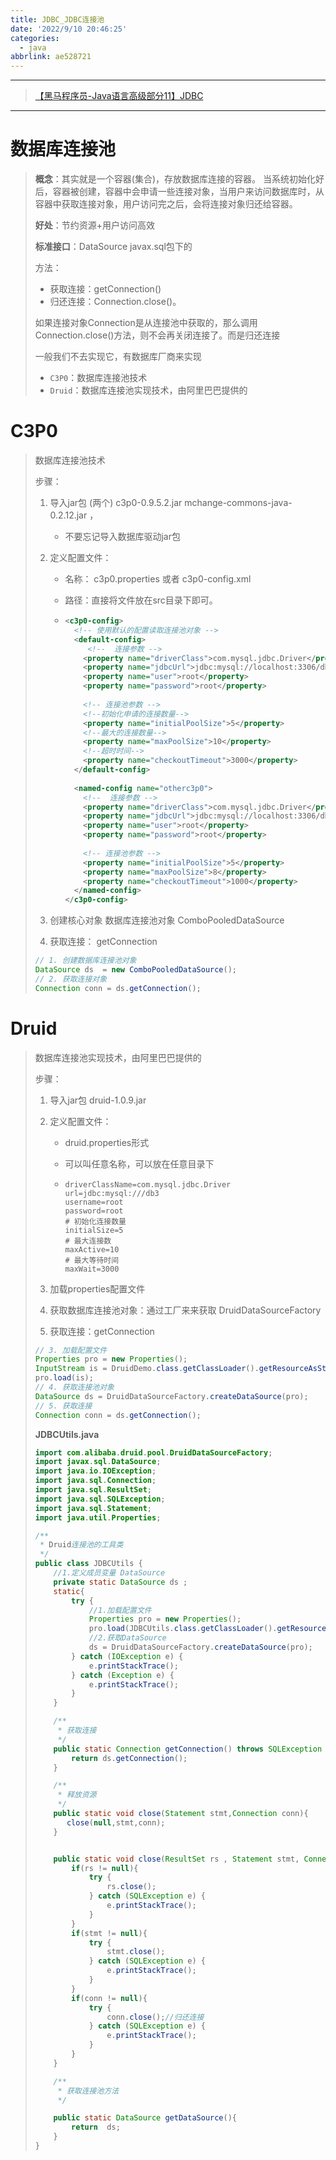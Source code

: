 ```yaml
---
title: JDBC_JDBC连接池
date: '2022/9/10 20:46:25'
categories:
  - java
abbrlink: ae528721
---
```


---


>[【黑马程序员-Java语言高级部分11】JDBC](https://www.bilibili.com/video/av61491585)

---

# 数据库连接池

>**概念**：其实就是一个容器(集合)，存放数据库连接的容器。
>	当系统初始化好后，容器被创建，容器中会申请一些连接对象，当用户来访问数据库时，从容器中获取连接对象，用户访问完之后，会将连接对象归还给容器。
>
>**好处**：节约资源+用户访问高效
>
>**标准接口**：DataSource   javax.sql包下的
>
>方法：
>* 获取连接：getConnection()
>* 归还连接：Connection.close()。
>
>如果连接对象Connection是从连接池中获取的，那么调用Connection.close()方法，则不会再关闭连接了。而是归还连接
>
>一般我们不去实现它，有数据库厂商来实现
>
>* `C3P0`：数据库连接池技术
>* `Druid`：数据库连接池实现技术，由阿里巴巴提供的

# C3P0

>数据库连接池技术
>
>步骤：
>1. 导入jar包 (两个) c3p0-0.9.5.2.jar mchange-commons-java-0.2.12.jar ，
>
>    * 不要忘记导入数据库驱动jar包
>
>2. 定义配置文件：
>
>    * 名称： c3p0.properties 或者 c3p0-config.xml
>
>    * 路径：直接将文件放在src目录下即可。
>
>    * ```xml
>      <c3p0-config>
>        <!-- 使用默认的配置读取连接池对象 -->
>        <default-config>
>        	<!--  连接参数 -->
>          <property name="driverClass">com.mysql.jdbc.Driver</property>
>          <property name="jdbcUrl">jdbc:mysql://localhost:3306/db4</property>
>          <property name="user">root</property>
>          <property name="password">root</property>
>              
>          <!-- 连接池参数 -->
>          <!--初始化申请的连接数量-->
>          <property name="initialPoolSize">5</property>
>          <!--最大的连接数量-->
>          <property name="maxPoolSize">10</property>
>          <!--超时时间-->
>          <property name="checkoutTimeout">3000</property>
>        </default-config>
>          
>        <named-config name="otherc3p0"> 
>          <!--  连接参数 -->
>          <property name="driverClass">com.mysql.jdbc.Driver</property>
>          <property name="jdbcUrl">jdbc:mysql://localhost:3306/db3</property>
>          <property name="user">root</property>
>          <property name="password">root</property>
>              
>          <!-- 连接池参数 -->
>          <property name="initialPoolSize">5</property>
>          <property name="maxPoolSize">8</property>
>          <property name="checkoutTimeout">1000</property>
>        </named-config>
>      </c3p0-config>
>      ```
>
>3. 创建核心对象 数据库连接池对象 ComboPooledDataSource
>4. 获取连接： getConnection
>
>```java
>// 1. 创建数据库连接池对象
> DataSource ds  = new ComboPooledDataSource();
> // 2. 获取连接对象
> Connection conn = ds.getConnection();
>```
>
>

# Druid

> 数据库连接池实现技术，由阿里巴巴提供的
>
> 步骤：
>
> 1. 导入jar包 druid-1.0.9.jar
>
> 2. 定义配置文件：
>
>    * druid.properties形式
>
>    * 可以叫任意名称，可以放在任意目录下
>
>    * ```properties
>      driverClassName=com.mysql.jdbc.Driver
>      url=jdbc:mysql:///db3
>      username=root
>      password=root
>      # 初始化连接数量
>      initialSize=5
>      # 最大连接数
>      maxActive=10
>      # 最大等待时间
>      maxWait=3000
>      ```
>
> 3. 加载properties配置文件
>
> 4. 获取数据库连接池对象：通过工厂来来获取  DruidDataSourceFactory
>
> 5. 获取连接：getConnection
>
> ```java
> // 3. 加载配置文件
> Properties pro = new Properties();
> InputStream is = DruidDemo.class.getClassLoader().getResourceAsStream("druid.properties");
> pro.load(is);
> // 4. 获取连接池对象
> DataSource ds = DruidDataSourceFactory.createDataSource(pro);
> // 5. 获取连接
> Connection conn = ds.getConnection();
> ```
>
> **JDBCUtils.java**
>
> ```java
> import com.alibaba.druid.pool.DruidDataSourceFactory;
> import javax.sql.DataSource;
> import java.io.IOException;
> import java.sql.Connection;
> import java.sql.ResultSet;
> import java.sql.SQLException;
> import java.sql.Statement;
> import java.util.Properties;
> 
> /**
>  * Druid连接池的工具类
>  */
> public class JDBCUtils {
>     //1.定义成员变量 DataSource
>     private static DataSource ds ;
>     static{
>         try {
>             //1.加载配置文件
>             Properties pro = new Properties();
>             pro.load(JDBCUtils.class.getClassLoader().getResourceAsStream("druid.properties"));
>             //2.获取DataSource
>             ds = DruidDataSourceFactory.createDataSource(pro);
>         } catch (IOException e) {
>             e.printStackTrace();
>         } catch (Exception e) {
>             e.printStackTrace();
>         }
>     }
> 
>     /**
>      * 获取连接
>      */
>     public static Connection getConnection() throws SQLException {
>         return ds.getConnection();
>     }
> 
>     /**
>      * 释放资源
>      */
>     public static void close(Statement stmt,Connection conn){
>        close(null,stmt,conn);
>     }
> 
> 
>     public static void close(ResultSet rs , Statement stmt, Connection conn){
>         if(rs != null){
>             try {
>                 rs.close();
>             } catch (SQLException e) {
>                 e.printStackTrace();
>             }
>         }
>         if(stmt != null){
>             try {
>                 stmt.close();
>             } catch (SQLException e) {
>                 e.printStackTrace();
>             }
>         }
>         if(conn != null){
>             try {
>                 conn.close();//归还连接
>             } catch (SQLException e) {
>                 e.printStackTrace();
>             }
>         }
>     }
> 
>     /**
>      * 获取连接池方法
>      */
> 
>     public static DataSource getDataSource(){
>         return  ds;
>     }
> }
> 
> ```
>
> 























